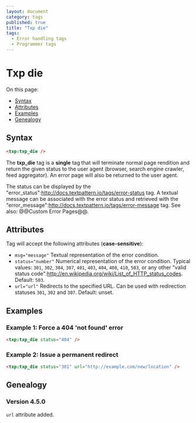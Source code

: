 ```yaml
---
layout: document
category: tags
published: true
title: "Txp die"
tags:
  - Error handling tags
  - Programmer tags
---
```


# Txp die

On this page:

* [Syntax](#user-content-syntax)
* [Attributes](#user-content-attributes)
* [Examples](#user-content-examples)
* [Genealogy](#user-content-genealogy)

## Syntax

```html
<txp:txp_die />
```

The **txp_die** tag is a __single__ tag that will terminate normal page rendition and return the given status to the user agent (browser, search engine crawler, feed aggregator). An error page will also be returned to the user agent.

The status can be displayed by the "error_status":http://docs.textpattern.io/tags/error-status tag. A textual message can be associated with the error status and retrieved with the "error_message":http://docs.textpattern.io/tags/error-message tag. See also: @@Custom Error Pages@@.

## Attributes

Tag will accept the following attributes (**case-sensitive**):

* `msg="message"`
Textual representation of the error condition.
* `status="number"`
Numerical representation of the error condition.
Typical values: `301`, `302`, `304`, `307`, `401`, `403`, `404`, `408`, `410`, `503`, or any other "valid status code":http://en.wikipedia.org/wiki/List_of_HTTP_status_codes.
Default: `503`.
* `url="url"`
Redirects to the specified URL. Can be used with redirection statuses `301`, `302` and `307`.
Default: unset.

## Examples

### Example 1: Force a 404 'not found' error

```html
<txp:txp_die status="404" />
```

### Example 2: Issue a permanent redirect

```html
<txp:txp_die status="301" url="http://example.com/new/location" />
```

## Genealogy

### Version 4.5.0

`url` attribute added.
